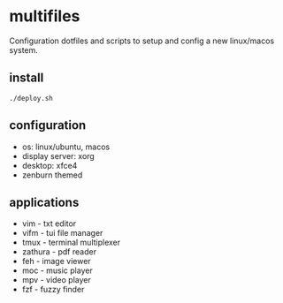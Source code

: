 # multifiles
Configuration dotfiles and scripts to setup and config a new linux/macos system.

## install
`./deploy.sh`

## configuration
- os: linux/ubuntu, macos
- display server: xorg
- desktop: xfce4
- zenburn themed

## applications
- vim - txt editor
- vifm - tui file manager
- tmux - terminal multiplexer
- zathura - pdf reader
- feh - image viewer
- moc - music player
- mpv - video player
- fzf - fuzzy finder
